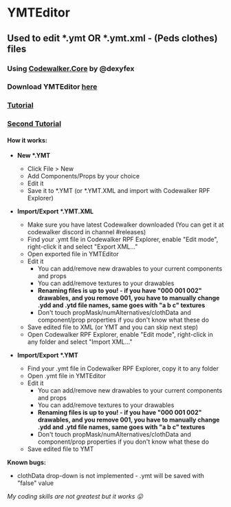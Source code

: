 # YMTEditor
## Used to edit *.ymt OR *.ymt.xml - (Peds clothes) files
### Using [Codewalker.Core](https://github.com/dexyfex/CodeWalker) by @dexyfex
### Download YMTEditor [here](https://github.com/grzybeek/YMTEditor/releases) ###
### [Tutorial](https://forum.cfx.re/t/how-to-stream-clothes-and-props-as-addons-for-mp-freemode-models/3345474) ###
### [Second Tutorial](https://forum.cfx.re/t/how-to-create-addon-heels-or-hide-hair-with-addon-hat/4209989) ###


#### How it works: ####
* __New *.YMT__
	- Click File > New
	- Add Components/Props by your choice
	- Edit it
	- Save it to *.YMT (or *.YMT.XML and import with Codewalker RPF Explorer)

* __Import/Export *.YMT.XML__
    - Make sure you have latest Codewalker downloaded (You can get it at codewalker discord in channel #releases)
    - Find your .ymt file in Codewalker RPF Explorer, enable "Edit mode", right-click it and select "Export XML..."
    - Open exported file in YMTEditor
    - Edit it
        - You can add/remove new drawables to your current components and props
        - You can add/remove textures to your drawables
        - **Renaming files is up to you! - if you have "000 001 002" drawables, and you remove 001, you have to manually change .ydd and .ytd file names, same goes with "a b c" textures**
        - Don't touch propMask/numAlternatives/clothData and component/prop properties if you don't know what these do
    - Save edited file to XML (or YMT and you can skip next step)
    - Open Codewalker RPF Explorer, enable "Edit mode", right-click in any folder and select "Import XML..."

* __Import/Export *.YMT__
    - Find your .ymt file in Codewalker RPF Explorer, copy it to any folder
    - Open .ymt file in YMTEditor
    - Edit it
        - You can add/remove new drawables to your current components and props
        - You can add/remove textures to your drawables
        - **Renaming files is up to you! - if you have "000 001 002" drawables, and you remove 001, you have to manually change .ydd and .ytd file names, same goes with "a b c" textures**
        - Don't touch propMask/numAlternatives/clothData and component/prop properties if you don't know what these do
    - Save edited file to YMT

**Known bugs:**
  - clothData drop-down is not implemented - .ymt will be saved with "false" value

_My coding skills are not greatest but it works 😛_
